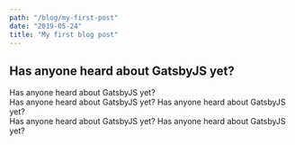 ```yaml
---
path: "/blog/my-first-post"
date: "2019-05-24"
title: "My first blog post"
---
```


## Has anyone heard about GatsbyJS yet?
Has anyone heard about GatsbyJS yet?  
Has anyone heard about GatsbyJS yet?
Has anyone heard about GatsbyJS yet?  
Has anyone heard about GatsbyJS yet?
Has anyone heard about GatsbyJS yet?